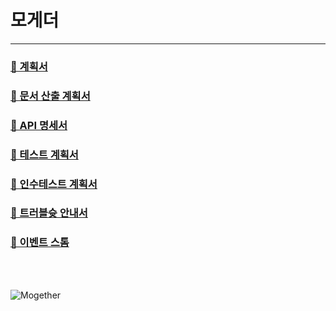 # 모게더
----
### <a href="">📑 계획서 </a>

### <a href="">📑 문서 산출 계획서</a>

### <a href="">📑 API 명세서</a>

### <a href="">📑 테스트 계획서</a>

### <a href="">📑 인수테스트 계획서</a>

### <a href="">📑 트러블슛 안내서</a>

### <a href="">📑 이벤트 스톰</a>

<br/>
<br/>

![Mogether](https://github.com/Mogether/.github/assets/46955032/d9a856fb-012d-414b-b426-08c48a473c98)
